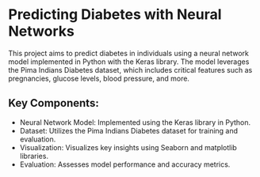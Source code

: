 # Predicting Diabetes with Neural Networks
This project aims to predict diabetes in individuals using a neural network model implemented in Python with the Keras library. The model leverages the Pima Indians Diabetes dataset, which includes critical features such as pregnancies, glucose levels, blood pressure, and more.

## Key Components:
* Neural Network Model: Implemented using the Keras library in Python.
* Dataset: Utilizes the Pima Indians Diabetes dataset for training and evaluation.
* Visualization: Visualizes key insights using Seaborn and matplotlib libraries.
* Evaluation: Assesses model performance and accuracy metrics.
